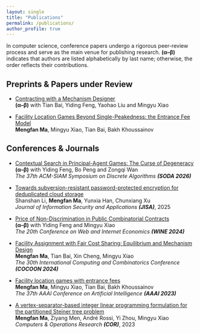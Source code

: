 ```yaml
---
layout: single
title: "Publications"
permalink: /publications/
author_profile: true
---
```

In computer science, conference papers undergo a rigorous peer-review process and serve as the main venue for publishing research. **(α–β)** indicates that authors are listed alphabetically by last name; otherwise, the order reflects their contributions.

## Preprints & Papers under Review

- [Contracting with a Mechanism Designer](https://arxiv.org/abs/2507.12054)  
**(α–β)** with Tian Bai, Yiding Feng, Yaohao Liu and Mingyu Xiao

- [Facility Location Games Beyond Single-Peakedness: the Entrance Fee Model](https://arxiv.org/abs/2204.11282)  
**Mengfan Ma**, Mingyu Xiao, Tian Bai, Bakh Khoussainov

## Conferences & Journals

- [Contextual Search in Principal-Agent Games: The Curse of Degeneracy](https://mengfan-ma.github.io/publications/)  
**(α–β)** with Yiding Feng, Bo Peng and Zongqi Wan  
*The 37th ACM-SIAM Symposium on Discrete Algorithms **(SODA 2026)***

- [Towards subversion-resistant password-protected encryption for deduplicated cloud storage](https://www.sciencedirect.com/science/article/abs/pii/S2214212625002704#:~:text=By%20integrating%20these%20mechanisms%2C%20we,and%20re%2Drandomizing%20output%20messages.)  
Shanshan Li, **Mengfan Ma**, Yunxia Han, Chunxiang Xu  
*Journal of Information Security and Applications **(JISA)***, 2025

- [Price of Non-Discrimination in Public Combinatorial Contracts](https://papers.ssrn.com/sol3/papers.cfm?abstract_id=4983784)  
**(α–β)** with Yiding Feng and Mingyu Xiao  
*The 20th Conference on Web and Internet Economics **(WINE 2024)***

- [Facility Assignment with Fair Cost Sharing: Equilibrium and Mechanism Design](https://arxiv.org/abs/2404.08963)  
**Mengfan Ma**, Tian Bai, Xin Cheng, Mingyu Xiao  
*The 30th International Computing and Combinatorics Conference **(COCOON 2024)***

- [Facility location games with entrance fees](https://ojs.aaai.org/index.php/AAAI/article/view/25719)  
**Mengfan Ma**, Mingyu Xiao, Tian Bai, Bakh Khoussainov  
*The 37th AAAI Conference on Artificial Intelligence **(AAAI 2023)***

- [A vertex-separator-based integer linear programming formulation for the partitioned Steiner tree problem](https://www.sciencedirect.com/science/article/abs/pii/S0305054823000151)  
**Mengfan Ma**, Ziyang Men, André Rossi, Yi Zhou, Mingyu Xiao  
*Computers & Operations Research **(COR)***, 2023
